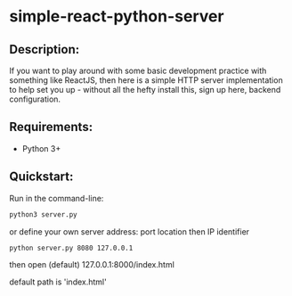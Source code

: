 # simple-react-python-server

## Description:
If you want to play around with some basic development practice with something like ReactJS, then here is a simple HTTP server implementation to help set you up - without all the hefty install this, sign up here, backend configuration.

## Requirements:

- Python 3+

## Quickstart:

Run in the command-line:

```sh
python3 server.py
```

or define your own server address: port location then IP identifier

```sh
python server.py 8080 127.0.0.1
```

then open (default) 127.0.0.1:8000/index.html

default path is 'index.html'
